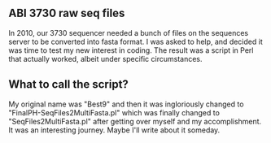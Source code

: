 ## ABI 3730 raw seq files ##

In 2010, our 3730 sequencer needed a bunch of files on the sequences server to be converted into fasta format.
I was asked to help, and decided it was time to test my new interest in coding. The result was a script in
Perl that actually worked, albeit under specific circumstances. 

## What to call the script? ##

My original name was "Best9" and then it was ingloriously changed to "FinalPH-SeqFiles2MultiFasta.pl"
which was finally changed to "SeqFiles2MultiFasta.pl" after getting over myself and my accomplishment.
It was an interesting journey. Maybe I'll write about it someday.
